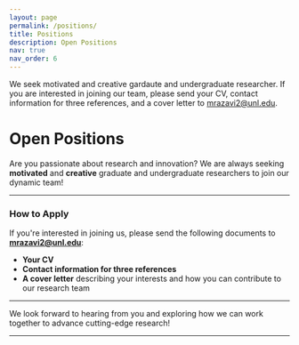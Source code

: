 ```yaml
---
layout: page
permalink: /positions/
title: Positions
description: Open Positions
nav: true
nav_order: 6
---
```

We seek motivated and creative gardaute and undergraduate researcher. If you are interested in joining our team, please send your CV, contact information for three references, and a cover letter to mrazavi2@unl.edu.

# **Open Positions**

Are you passionate about research and innovation? We are always seeking **motivated** and **creative** graduate and undergraduate researchers to join our dynamic team!

---

### **How to Apply**  
If you're interested in joining us, please send the following documents to **mrazavi2@unl.edu**:  

- **Your CV**  
- **Contact information for three references**  
- **A cover letter** describing your interests and how you can contribute to our research team

---

We look forward to hearing from you and exploring how we can work together to advance cutting-edge research!

---

